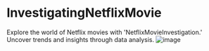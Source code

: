 # InvestigatingNetflixMovie
Explore the world of Netflix movies with 'NetflixMovieInvestigation.' Uncover trends and insights through data analysis.
![image](image1)
